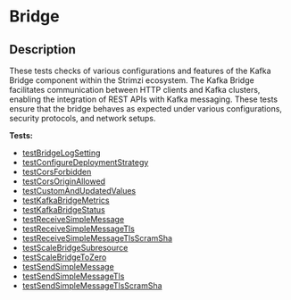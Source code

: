 # **Bridge**

## Description
These tests checks of various configurations and features of the Kafka Bridge component within the Strimzi ecosystem. 
The Kafka Bridge facilitates communication between HTTP clients and Kafka clusters, enabling the integration of REST APIs with Kafka messaging. 
These tests ensure that the bridge behaves as expected under various configurations, security protocols, and network setups.


<!-- generated part -->
**Tests:**
- [testBridgeLogSetting](../io.strimzi.systemtest.log.LogSettingST.md)
- [testConfigureDeploymentStrategy](../io.strimzi.systemtest.bridge.HttpBridgeST.md)
- [testCorsForbidden](../io.strimzi.systemtest.bridge.HttpBridgeCorsST.md)
- [testCorsOriginAllowed](../io.strimzi.systemtest.bridge.HttpBridgeCorsST.md)
- [testCustomAndUpdatedValues](../io.strimzi.systemtest.bridge.HttpBridgeST.md)
- [testKafkaBridgeMetrics](../io.strimzi.systemtest.metrics.MetricsST.md)
- [testKafkaBridgeStatus](../io.strimzi.systemtest.operators.CustomResourceStatusST.md)
- [testReceiveSimpleMessage](../io.strimzi.systemtest.bridge.HttpBridgeST.md)
- [testReceiveSimpleMessageTls](../io.strimzi.systemtest.bridge.HttpBridgeTlsST.md)
- [testReceiveSimpleMessageTlsScramSha](../io.strimzi.systemtest.bridge.HttpBridgeScramShaST.md)
- [testScaleBridgeSubresource](../io.strimzi.systemtest.bridge.HttpBridgeST.md)
- [testScaleBridgeToZero](../io.strimzi.systemtest.bridge.HttpBridgeST.md)
- [testSendSimpleMessage](../io.strimzi.systemtest.bridge.HttpBridgeST.md)
- [testSendSimpleMessageTls](../io.strimzi.systemtest.bridge.HttpBridgeTlsST.md)
- [testSendSimpleMessageTlsScramSha](../io.strimzi.systemtest.bridge.HttpBridgeScramShaST.md)
